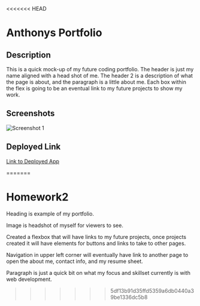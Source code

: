 <<<<<<< HEAD
# Anthonys Portfolio

## Description
This is a quick mock-up of my future coding portfolio. The header is just my name aligned with a head shot of me. The header 2 is a description of what the page is about, and the paragraph is a little about me. Each box within the flex is going to be an eventual link to my future projects to show my work.

## Screenshots
![Screenshot 1](./Anthonys-Portfolio.png)

## Deployed Link
[Link to Deployed App](https://ajcoraci22.github.io/Homework2/)




=======
# Homework2

Heading is example of my portfolio.

Image is headshot of myself for viewers to see.

Created a flexbox that will have links to my future projects, once projects created it will have elements for buttons and links to take to other pages.

Navigation in upper left corner will eventually have link to another page to open the about me, contact info, and my resume sheet.

Paragraph is just a quick bit on what my focus and skillset currently is with web development.
>>>>>>> 5df13b91d35ffd5359a6db0440a39be1336dc5b8
